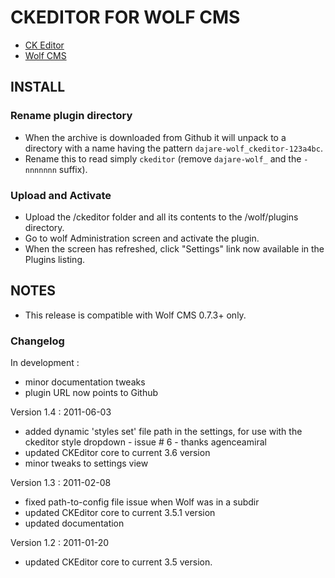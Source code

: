 # CKEDITOR FOR WOLF CMS

* [CK Editor](http://ckeditor.com/)
* [Wolf CMS](http://www.wolfcms.org)

## INSTALL

### Rename plugin directory

- When the archive is downloaded from Github it will unpack to a directory with a name having the pattern `dajare-wolf_ckeditor-123a4bc`.
- Rename this to read simply `ckeditor` (remove `dajare-wolf_` and the `-nnnnnnn` suffix).

### Upload and Activate

- Upload the /ckeditor folder and all its contents to the /wolf/plugins directory.
- Go to wolf Administration screen and activate the plugin.
- When the screen has refreshed, click "Settings" link now available in the Plugins listing. 

## NOTES

* This release is compatible with Wolf CMS 0.7.3+ only.

### Changelog

In development : 

- minor documentation tweaks
- plugin URL now points to Github

Version 1.4 : 2011-06-03

- added dynamic 'styles set' file path in the settings, for use with the ckeditor style dropdown - issue # 6 - thanks agenceamiral
- updated CKEditor core to current 3.6 version
- minor tweaks to settings view

Version 1.3 : 2011-02-08

- fixed path-to-config file issue when Wolf was in a subdir
- updated CKEditor core to current 3.5.1 version
- updated documentation

Version 1.2 : 2011-01-20

- updated CKEditor core to current 3.5 version.
